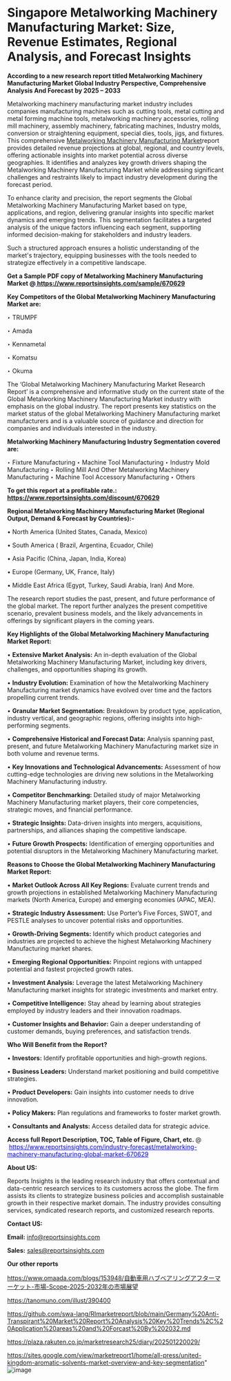 # Singapore Metalworking Machinery Manufacturing Market: Size, Revenue Estimates, Regional Analysis, and Forecast Insights

<strong>According to a new research report titled Metalworking Machinery Manufacturing Market Global Industry Perspective, Comprehensive Analysis And Forecast by 2025 – 2033</strong>

Metalworking machinery manufacturing market industry includes companies manufacturing machines such as cutting tools, metal cutting and metal forming machine tools, metalworking machinery accessories, rolling mill machinery, assembly machinery, fabricating machines, Industry molds, conversion or straightening equipment, special dies, tools, jigs, and fixtures. This comprehensive <a href=https://www.reportsinsights.com/sample/670629>Metalworking Machinery Manufacturing Market</a>report provides detailed revenue projections at global, regional, and country levels, offering actionable insights into market potential across diverse geographies. It identifies and analyzes key growth drivers shaping the Metalworking Machinery Manufacturing Market while addressing significant challenges and restraints likely to impact industry development during the forecast period.

To enhance clarity and precision, the report segments the Global Metalworking Machinery Manufacturing Market based on type, applications, and region, delivering granular insights into specific market dynamics and emerging trends. This segmentation facilitates a targeted analysis of the unique factors influencing each segment, supporting informed decision-making for stakeholders and industry leaders.

Such a structured approach ensures a holistic understanding of the market's trajectory, equipping businesses with the tools needed to strategize effectively in a competitive landscape.

<strong>Get a Sample PDF copy of Metalworking Machinery Manufacturing Market </strong><strong>@<a href=https://www.reportsinsights.com/sample/670629 style=color:#0000ff;> https://www.reportsinsights.com/sample/670629</a></strong></font>

<strong>Key Competitors of the Global Metalworking Machinery Manufacturing Market are:</strong>

‣ TRUMPF

‣ Amada

‣ Kennametal

‣ Komatsu

‣ Okuma

The ‘Global Metalworking Machinery Manufacturing Market Research Report’ is a comprehensive and informative study on the current state of the Global Metalworking Machinery Manufacturing Market industry with emphasis on the global industry. The report presents key statistics on the market status of the global Metalworking Machinery Manufacturing market manufacturers and is a valuable source of guidance and direction for companies and individuals interested in the industry.

<strong>Metalworking Machinery Manufacturing Industry Segmentation covered are:</strong>

‣ Fixture Manufacturing
‣ Machine Tool Manufacturing
‣ Industry Mold Manufacturing
‣ Rolling Mill And Other Metalworking Machinery Manufacturing
‣ Machine Tool Accessory Manufacturing
‣ Others

<strong>To get this report at a profitable rate.: <a href=https://www.reportsinsights.com/discount/670629 style=color:#0000ff;>https://www.reportsinsights.com/discount/670629</a></strong></font>

<strong>Regional Metalworking Machinery Manufacturing Market (Regional Output, Demand &amp; Forecast by Countries):-</strong>

• North America (United States, Canada, Mexico)

• South America ( Brazil, Argentina, Ecuador, Chile)

• Asia Pacific (China, Japan, India, Korea)

• Europe (Germany, UK, France, Italy)

• Middle East Africa (Egypt, Turkey, Saudi Arabia, Iran) And More.

The research report studies the past, present, and future performance of the global market. The report further analyzes the present competitive scenario, prevalent business models, and the likely advancements in offerings by significant players in the coming years.

<strong>Key Highlights of the Global Metalworking Machinery Manufacturing Market Report:</strong>

• <strong>Extensive Market Analysis:</strong> An in-depth evaluation of the Global Metalworking Machinery Manufacturing Market, including key drivers, challenges, and opportunities shaping its growth.

• <strong>Industry Evolution:</strong> Examination of how the Metalworking Machinery Manufacturing market dynamics have evolved over time and the factors propelling current trends.

• <strong>Granular Market Segmentation:</strong> Breakdown by product type, application, industry vertical, and geographic regions, offering insights into high-performing segments.

• <strong>Comprehensive Historical and Forecast Data:</strong> Analysis spanning past, present, and future Metalworking Machinery Manufacturing market size in both volume and revenue terms.

• <strong>Key Innovations and Technological Advancements:</strong> Assessment of how cutting-edge technologies are driving new solutions in the Metalworking Machinery Manufacturing industry.

• <strong>Competitor Benchmarking:</strong> Detailed study of major Metalworking Machinery Manufacturing market players, their core competencies, strategic moves, and financial performance.

• <strong>Strategic Insights:</strong> Data-driven insights into mergers, acquisitions, partnerships, and alliances shaping the competitive landscape.

• <strong>Future Growth Prospects:</strong> Identification of emerging opportunities and potential disruptors in the Metalworking Machinery Manufacturing market.

<strong>Reasons to Choose the Global Metalworking Machinery Manufacturing Market Report:</strong>

• <strong>Market Outlook Across All Key Regions:</strong> Evaluate current trends and growth projections in established Metalworking Machinery Manufacturing markets (North America, Europe) and emerging economies (APAC, MEA).

• <strong>Strategic Industry Assessment:</strong> Use Porter’s Five Forces, SWOT, and PESTLE analyses to uncover potential risks and opportunities.

• <strong>Growth-Driving Segments:</strong> Identify which product categories and industries are projected to achieve the highest Metalworking Machinery Manufacturing market shares.

• <strong>Emerging Regional Opportunities:</strong> Pinpoint regions with untapped potential and fastest projected growth rates.

• <strong>Investment Analysis:</strong> Leverage the latest Metalworking Machinery Manufacturing market insights for strategic investments and market entry.

• <strong>Competitive Intelligence:</strong> Stay ahead by learning about strategies employed by industry leaders and their innovation roadmaps.

• <strong>Customer Insights and Behavior:</strong> Gain a deeper understanding of customer demands, buying preferences, and satisfaction trends.

<strong>Who Will Benefit from the Report?</strong>

• <strong>Investors:</strong> Identify profitable opportunities and high-growth regions.

• <strong>Business Leaders:</strong> Understand market positioning and build competitive strategies.

• <strong>Product Developers:</strong> Gain insights into customer needs to drive innovation.

• <strong>Policy Makers:</strong> Plan regulations and frameworks to foster market growth.

• <strong>Consultants and Analysts:</strong> Access detailed data for strategic advice.
</ul>
<strong>Access full Report Description, TOC, Table of Figure, Chart, etc. </strong>@  <a href=https://www.reportsinsights.com/industry-forecast/metalworking-machinery-manufacturing-global-market-670629 style=color:#0000ff;>https://www.reportsinsights.com/industry-forecast/metalworking-machinery-manufacturing-global-market-670629</a></font>

<strong><strong>About US</strong>:</strong>

Reports Insights is the leading research industry that offers contextual and data-centric research services to its customers across the globe. The firm assists its clients to strategize business policies and accomplish sustainable growth in their respective market domain. The industry provides consulting services, syndicated research reports, and customized research reports.

<strong>Contact US:</strong>

<p class=""""><b>Email:</b> <a href=mailto:info@reportsinsights.com>info@reportsinsights.com</a></p>
<p class=""""><b>Sales:</b> <a href=mailto:sales@reportsinsights.com>sales@reportsinsights.com</a></p>

<strong>Our other reports</strong>

<a href=https://www.omaada.com/blogs/153948/自動車用ハブベアリングアフターマーケット-市場-Scope-2025-2032年の市場展望>https://www.omaada.com/blogs/153948/自動車用ハブベアリングアフターマーケット-市場-Scope-2025-2032年の市場展望</a>

<a href=https://tanomuno.com/illust/390400>https://tanomuno.com/illust/390400</a>

<a href=https://github.com/swa-lang/RImarketreport/blob/main/Germany%20Anti-Transpirant%20Market%20Report%20Analysis%20Key%20Trends%2C%20Application%20areas%20and%20Forcast%20By%202032.md>https://github.com/swa-lang/RImarketreport/blob/main/Germany%20Anti-Transpirant%20Market%20Report%20Analysis%20Key%20Trends%2C%20Application%20areas%20and%20Forcast%20By%202032.md</a>

<a href=https://plaza.rakuten.co.jp/marketresearch25/diary/202501220029/>https://plaza.rakuten.co.jp/marketresearch25/diary/202501220029/</a>

<a href=https://sites.google.com/view/marketreport1/home/all-press/united-kingdom-aromatic-solvents-market-overview-and-key-segmentation>https://sites.google.com/view/marketreport1/home/all-press/united-kingdom-aromatic-solvents-market-overview-and-key-segmentation</a>"
![image](https://github.com/user-attachments/assets/5a48c46c-a739-44cf-8101-9a7e191681d0)
